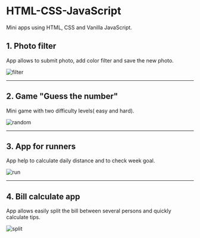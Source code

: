 # HTML-CSS-JavaScript
Mini apps using HTML, CSS and Vanilla JavaScript.

## 1. Photo filter
App allows to submit photo, add color filter and save the new photo.

![filter](https://user-images.githubusercontent.com/73307960/121773843-029c1280-cb7f-11eb-800a-c06535b8a90a.gif)

---

## 2. Game "Guess the number"
Mini game with two difficulty levels( easy and hard).

![random](https://user-images.githubusercontent.com/73307960/121773947-953cb180-cb7f-11eb-854c-229fa04c5c07.gif)

---

## 3. App for runners
App help to calculate daily distance and to check week goal.

![run](https://user-images.githubusercontent.com/73307960/121773954-a5ed2780-cb7f-11eb-9112-ab4f1331c2fd.gif)

---

## 4. Bill calculate app
App allows easily split the bill between several persons and quickly calculate tips.

![split](https://user-images.githubusercontent.com/73307960/121774017-16944400-cb80-11eb-8316-17210007b471.gif)





